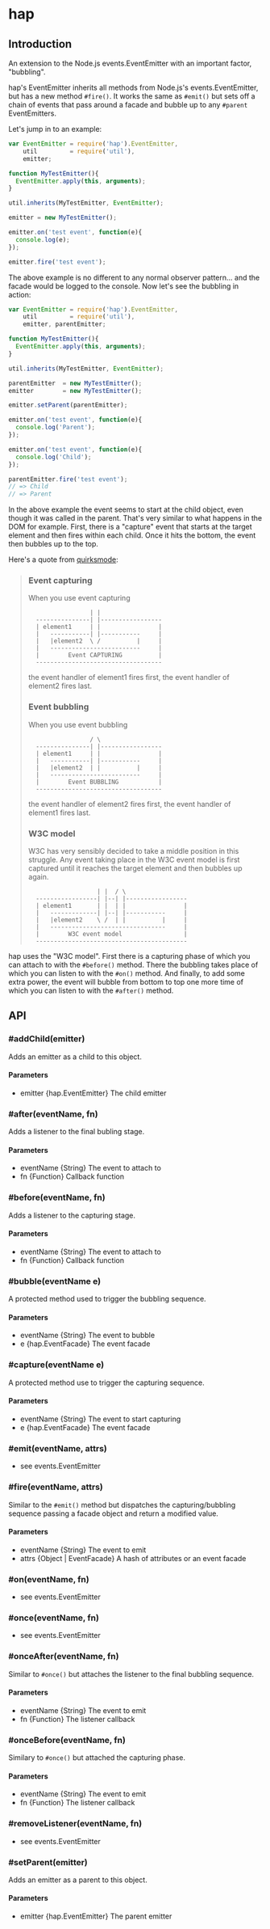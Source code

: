 hap
===

Introduction
------------

An extension to the Node.js events.EventEmitter with an important factor, "bubbling".

hap's EventEmitter inherits all methods from Node.js's events.EventEmitter, but has a new method `#fire()`. It works the same as `#emit()` but sets off a chain of events that pass around a facade and bubble up to any `#parent` EventEmitters.

Let's jump in to an example:

```js
var EventEmitter = require('hap').EventEmitter,
    util         = require('util'),
    emitter;

function MyTestEmitter(){
  EventEmitter.apply(this, arguments);
}

util.inherits(MyTestEmitter, EventEmitter);

emitter = new MyTestEmitter();

emitter.on('test event', function(e){
  console.log(e);
});

emitter.fire('test event');
```

The above example is no different to any normal observer pattern... and the facade would be logged to the console. Now let's see the bubbling in action:

```js
var EventEmitter = require('hap').EventEmitter,
    util         = require('util'),
    emitter, parentEmitter;

function MyTestEmitter(){
  EventEmitter.apply(this, arguments);
}

util.inherits(MyTestEmitter, EventEmitter);

parentEmitter  = new MyTestEmitter();
emitter        = new MyTestEmitter();

emitter.setParent(parentEmitter);

emitter.on('test event', function(e){
  console.log('Parent');
});

emitter.on('test event', function(e){
  console.log('Child');
});

parentEmitter.fire('test event');
// => Child
// => Parent
```

In the above example the event seems to start at the child object, even though it was called in the parent. That's very similar to what happens in the DOM for example. First, there is a "capture" event that starts at the target element and then fires within each child. Once it hits the bottom, the event then bubbles up to the top.

Here's a quote from [quirksmode](http://www.quirksmode.org/js/events_order.html):

> ### Event capturing
> 
> When you use event capturing
> 
> ```
>                  | |
>   ---------------| |-----------------
>   | element1     | |                |
>   |   -----------| |-----------     |
>   |   |element2  \ /          |     |
>   |   -------------------------     |
>   |        Event CAPTURING          |
>   -----------------------------------
> ```
> 
> the event handler of element1 fires first, the event handler of element2 fires last.
> 
> ### Event bubbling
> 
> When you use event bubbling
> 
> ```
>                  / \
>   ---------------| |-----------------
>   | element1     | |                |
>   |   -----------| |-----------     |
>   |   |element2  | |          |     |
>   |   -------------------------     |
>   |        Event BUBBLING           |
>   -----------------------------------
> ```
> 
> the event handler of element2 fires first, the event handler of element1 fires last.
> 
> ### W3C model
> 
> W3C has very sensibly decided to take a middle position in this struggle. Any event taking place in the W3C event model is first captured until it reaches the target element and then bubbles up again.
> 
> ```
>                    | |  / \
>   -----------------| |--| |-----------------
>   | element1       | |  | |                |
>   |   -------------| |--| |-----------     |
>   |   |element2    \ /  | |          |     |
>   |   --------------------------------     |
>   |        W3C event model                 |
>   ------------------------------------------
> ```

hap uses the "W3C model". First there is a capturing phase of which you can attach to with the `#before()` method. There the bubbling takes place of which you can listen to with the `#on()` method. And finally, to add some extra power, the event will bubble from bottom to top one more time of which you can listen to with the `#after()` method.

API
---

### #addChild(emitter)

Adds an emitter as a child to this object.

#### Parameters

- emitter {hap.EventEmitter} The child emitter


### #after(eventName, fn)

Adds a listener to the final bubling stage.

#### Parameters

- eventName {String} The event to attach to
- fn {Function} Callback function


### #before(eventName, fn)

Adds a listener to the capturing stage.

#### Parameters

- eventName {String} The event to attach to
- fn {Function} Callback function


### #bubble(eventName e)

A protected method used to trigger the bubbling sequence.

#### Parameters

- eventName {String} The event to bubble
- e {hap.EventFacade} The event facade


### #capture(eventName e)

A protected method use to trigger the capturing sequence.

#### Parameters

- eventName {String} The event to start capturing
- e {hap.EventFacade} The event facade


### #emit(eventName, attrs)

- see events.EventEmitter


### #fire(eventName, attrs)

Similar to the `#emit()` method but dispatches the capturing/bubbling sequence passing a facade object
and return a modified value.

#### Parameters

- eventName {String} The event to emit
- attrs {Object | EventFacade} A hash of attributes or an event facade


### #on(eventName, fn)

- see events.EventEmitter


### #once(eventName, fn)

- see events.EventEmitter


### #onceAfter(eventName, fn)

Similar to `#once()` but attaches the listener to the final bubbling sequence.

#### Parameters

- eventName {String} The event to emit
- fn {Function} The listener callback


### #onceBefore(eventName, fn)

Similary to `#once()` but attached the capturing phase.

#### Parameters

- eventName {String} The event to emit
- fn {Function} The listener callback


### #removeListener(eventName, fn)

- see events.EventEmitter


### #setParent(emitter)

Adds an emitter as a parent to this object.

#### Parameters

- emitter {hap.EventEmitter} The parent emitter



